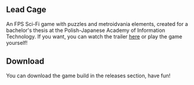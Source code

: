 ## Lead Cage
An FPS Sci-Fi game with puzzles and metroidvania elements, created for a bachelor's thesis at the Polish-Japanese Academy of Information Technology.
If you want, you can watch the trailer [here](https://www.youtube.com/watch?v=nrgHq3A6CiQ) or play the game yourself!

## Download
You can download the game build in the releases section, have fun!
